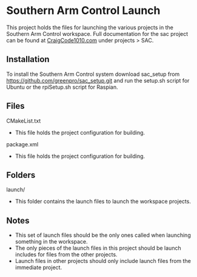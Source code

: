 # Southern Arm Control Launch

This project holds the files for launching the various projects in the Southern Arm Control workspace. Full documentation for the sac project can be found at [CraigCode1010.com](craigcode1010.com) under projects > SAC.

## Installation

To install the Southern Arm Control system download sac_setup from https://github.com/greenpro/sac_setup.git and run the setup.sh script for Ubuntu or the rpiSetup.sh script for Raspian.

## Files
CMakeList.txt
* This file holds the project configuration for building.

package.xml
* This file holds the project configuration for building.

## Folders
launch/
* This folder contains the launch files to launch the workspace projects.

## Notes
* This set of launch files should be the only ones called when launching something in the workspace.
* The only pieces of the launch files in this project should be launch includes for files from the other projects.
* Launch files in other projects should only include launch files from the immediate project.
